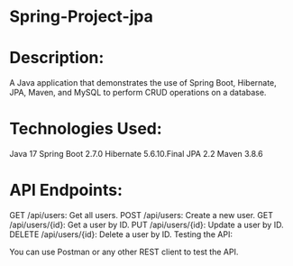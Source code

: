 # Spring-Project-jpa

# Description:
A Java application that demonstrates the use of Spring Boot, Hibernate, JPA, Maven, and MySQL to perform CRUD operations on a database.

# Technologies Used:

Java 17
Spring Boot 2.7.0
Hibernate 5.6.10.Final
JPA 2.2
Maven 3.8.6

# API Endpoints:

GET /api/users: Get all users.
POST /api/users: Create a new user.
GET /api/users/{id}: Get a user by ID.
PUT /api/users/{id}: Update a user by ID.
DELETE /api/users/{id}: Delete a user by ID.
Testing the API:

You can use Postman or any other REST client to test the API.

